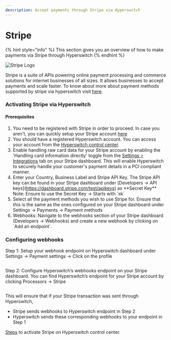 ```yaml
---
description: Accept payments through Stripe via Hyperswitch
---
```


# Stripe

{% hint style="info" %}
This section gives you an overview of how to make payments via Stripe through Hyperswitch
{% endhint %}

![Stripe Logo](https://payswitcher.com/icons/homePageIcons/logos/stripeLogo.svg)

Stripe is a suite of APIs powering online payment processing and commerce solutions for internet businesses of all sizes. It allows businesses to accept payments and scale faster. To know about more about payment methods supported by stripe via hyperswitch visit [here](https://payswitcher.com/pm-list).

### Activating Stripe via Hyperswitch

#### Prerequisites

1. You need to be registered with Stripe in order to proceed. In case you aren't, you can quickly setup your Stripe account [here](https://dashboard.stripe.com/register)
2. You should have a registered Hyperswitch account. You can access your account from the [Hyperswitch control center](https://app.payswitcher.com/).
3. Enable handling raw card data for your Stripe account by enabling the 'Handling card information directly' toggle from the [Settings > Integrations](https://dashboard.stripe.com/settings/integration) tab on your Stripe dashboard. This will enable Hyperswitch to securely handle your customer's payment details in a PCI compliant manner.
4. Enter your Country, Business Label and Stripe API Key. The Stripe API key can be found in your Stripe dashboard under \[Developers -> API keys]\(https://dashboard.stripe.com/test/apikeys) as \*\*Secret Key\*\*\
   Note: Ensure to use the Secret Key -> Starts with \`sk\`
5. Select all the payment methods you wish to use Stripe for. Ensure that this is the same as the ones configured on your Stripe dashboard under Settings -> Payments -> Payment methods
6. Webhooks: Navigate to the webhooks section of your Stripe dashboard (Developers -> Webhooks) and create a new webhook by clicking on \`Add an endpoint\`.

### Configuring webhooks

Step 1: Setup your webhook endpoint on Hyperswitch dashboard under Settings -> Payment settings -> Click on the profile

<figure><img src="../../../.gitbook/assets/webhook1.png" alt=""><figcaption></figcaption></figure>

Step 2: Configure Hyperswitch’s webhooks endpoint on your Stripe dashboard. You can find Hyperswitch’s endpoint for your Stripe account by clicking Processors -> Stripe

<figure><img src="../../../.gitbook/assets/webhook2.png" alt=""><figcaption></figcaption></figure>

This will ensure that if your Stripe transaction was sent through Hyperswitch,

* Stripe sends webhooks to Hyperswitch endpoint in Step 2
* Hyperswitch sends these corresponding webhooks to your endpoint in Step 1

&#x20;[Steps](https://docs.payswitcher.com/hyperswitch-cloud/connectors/activate-connector-on-hyperswitch) to activate Stripe on Hyperswitch control center.
